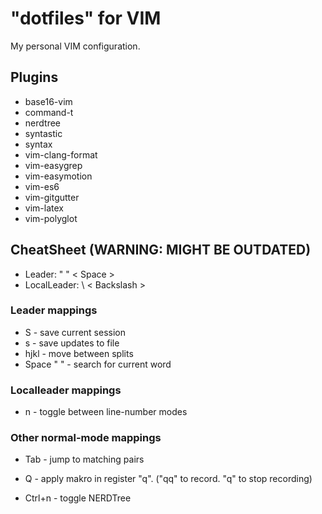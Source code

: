 # "dotfiles" for VIM
My personal VIM configuration.

## Plugins
- base16-vim
- command-t
- nerdtree
- syntastic
- syntax
- vim-clang-format
- vim-easygrep
- vim-easymotion
- vim-es6
- vim-gitgutter
- vim-latex
- vim-polyglot

## CheatSheet (WARNING: MIGHT BE OUTDATED)
- Leader:        " "     < Space >
- LocalLeader:   \       < Backslash >

### Leader mappings
- S         -      save current session
- s         -      save updates to file
- hjkl      -      move between splits
- Space " " -     search for current word

### Localleader mappings
- n       -      toggle between line-number modes

### Other normal-mode mappings
- Tab           -         jump to matching pairs
- Q             -         apply makro in register "q".
                         ("qq" to record. "q" to stop recording)

- Ctrl+n        -         toggle NERDTree
